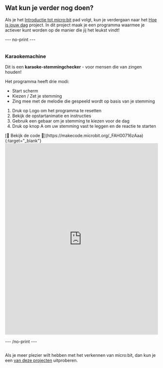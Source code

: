 ## Wat kun je verder nog doen?

Als je het [Introductie tot micro:bit](https://projects.raspberrypi.org/nl-NL/raspberrypi/microbit-intro) pad volgt, kun je verdergaan naar het [Hoe is jouw dag](https://projects.raspberrypi.org/nl-NL/projects/hows-your-day) project. In dit project maak je een programma waarmee je actiever kunt worden op de manier die jij het leukst vindt!

--- no-print ---

<div style="display: flex; flex-wrap: wrap">
<div style="flex-basis: 200px; flex-grow: 1">  

### Karaokemachine

Dit is een **karaoke-stemmingchecker** - voor mensen die van zingen houden! 

Het programma heeft drie modi:
+ Start scherm
+ Kiezen / Zet je stemming
+ Zing mee met de melodie die gespeeld wordt op basis van je stemming

1. Druk op Logo om het programma te resetten
2. Bekijk de opstartanimatie en instructies
3. Gebruik een gebaar om je stemming te kiezen voor de dag
4. Druk op knop A om uw stemming vast te leggen en de reactie te starten

</div>
<div>
[👀 Bekijk de code 👀](https://makecode.microbit.org/_FAH00716zAaa){:target="_blank"}
<div style="position:relative;height:0;padding-bottom:125%;overflow:hidden;"><iframe style="position:absolute;top:0;left:0;width:100%;height:100%;" src="https://makecode.microbit.org/---run?id=_FAH00716zAaa" allowfullscreen="allowfullscreen" sandbox="allow-popups allow-forms allow-scripts allow-same-origin" frameborder="0"></iframe></div>

</div>

--- /no-print ---

Als je meer plezier wilt hebben met het verkennen van micro:bit, dan kun je een [van deze projecten](https://projects.raspberrypi.org/nl-NL/projects?hardware%5B%5D=microbit) uitproberen.
